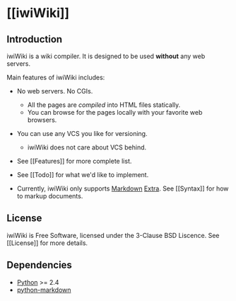 \[[iwiWiki]]
============

Introduction
------------

iwiWiki is a wiki compiler. It is designed to be used **without** any web servers.

Main features of iwiWiki includes:

* No web servers. No CGIs.

    * All the pages are *compiled* into HTML files statically.
    * You can browse for the pages locally with your favorite web browsers.

* You can use any VCS you like for versioning.

    * iwiWiki does not care about VCS behind.

* See [[Features]] for more complete list.

* See [[Todo]] for what we'd like to implement.

* Currently, iwiWiki only supports [Markdown][markdown] [Extra][markdownextra]. See [[Syntax]] for how to markup documents.

[markdown]: http://daringfireball.net/projects/markdown/ "Markdown"
[markdownextra]: http://michelf.com/projects/php-markdown/extra/ "Markdown Extra"

License
-------

iwiWiki is Free Software, licensed under the 3-Clause BSD Liscence. See [[License]] for more details.

Dependencies
------------
* [Python](http://python.org) >= 2.4
* [python-markdown](http://www.freewisdom.org/projects/python-markdown/)
